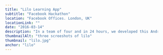 ```yaml
---
title: "Lilo Learning App"
subtitle: "Facebook Hackathon"
location: "Facebook Offices. London, UK"
locationLink: ""
date: "2016-03-14"
description: "In a team of four and in 24 hours, we developed this Android application prototype which aims to teach kids in developing countries how to code using SMS and on-device compiling. I contributed with the transpiler from our in-house reduced syntax (Lilo) to JavaScript and with online code execution through a Facebook page. You can read more about it on <a target='_blank' href='http://ralucageorgescu.co.uk/facebook-hackathon/'>Raluca's blog</a>, check the source code on <a target='_blank' href='https://github.com/dragosthealex/hackerLite'>Alex's Github</a> and try the app <a target='_blank' href='https://selene.hud.ac.uk/u1252286/hackerLite/www/#/tab/tutorial'>here</a>."
thumbnailAlt: "three screeshots of lilo"
thumbnail: "lilo.jpg"
anchor: "lilo"
---
```

